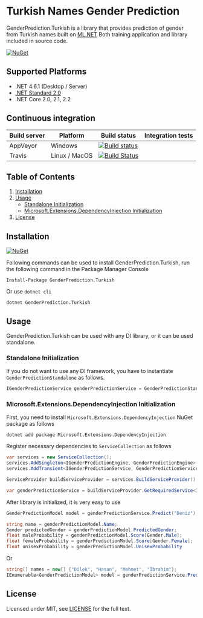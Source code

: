 # Turkish Names Gender Prediction

GenderPrediction.Turkish is a library that provides prediction of gender from Turkish names built on [ML.NET](https://github.com/dotnet/machinelearning)
Both training application and library included in source code.

[![NuGet](https://img.shields.io/nuget/v/GenderPrediction.Turkish.svg)](https://www.nuget.org/packages/GenderPrediction.Turkish)

## Supported Platforms

* .NET 4.6.1 (Desktop / Server)
* [.NET Standard 2.0](https://docs.microsoft.com/en-us/dotnet/standard/net-standard)
* .NET Core 2.0, 2.1, 2.2

## Continuous integration

| Build server                | Platform      | Build status                                                                                                                                                        | Integration tests                                                                                                                                                   |
|-----------------------------|---------------|---------------------------------------------------------------------------------------------------------------------------------------------------------------------|---------------------------------------------------------------------------------------------------------------------------------------------------------------------|
| AppVeyor                    | Windows       | [![Build status](https://ci.appveyor.com/api/projects/status/ogciqii9ek7na1oa?svg=true)](https://ci.appveyor.com/project/Blind-Striker/clash-royale-client-dotnet)            | |
| Travis                      | Linux / MacOS | [![Build Status](https://travis-ci.org/Blind-Striker/clash-royale-client-dotnet.svg?branch=master)](https://travis-ci.org/Blind-Striker/clash-royale-client-dotnet)  | |


## Table of Contents

1. [Installation](#installation)
2. [Usage](#usage)
    - [Standalone Initialization](#standalone-initialization)
    - [Microsoft.Extensions.DependencyInjection Initialization](#microsoftextensionsdependencyinjection-initialization)
3. [License](#license)

## Installation

[![NuGet](https://img.shields.io/nuget/v/GenderPrediction.Turkish.svg)](https://www.nuget.org/packages/GenderPrediction.Turkish) 

Following commands can be used to install GenderPrediction.Turkish, run the following command in the Package Manager Console

```
Install-Package GenderPrediction.Turkish
```

Or use `dotnet cli`

```
dotnet GenderPrediction.Turkish
```
## Usage

GenderPrediction.Turkish can be used with any DI library, or it can be used standalone.

### Standalone Initialization

If you do not want to use any DI framework, you have to instantiate `GenderPredictionStandalone` as follows.

```csharp
IGenderPredictionService genderPredictionService = GenderPredictionStandalone.Create();
```

### Microsoft.Extensions.DependencyInjection Initialization

First, you need to install `Microsoft.Extensions.DependencyInjection` NuGet package as follows

```
dotnet add package Microsoft.Extensions.DependencyInjection
```

Register necessary dependencies to `ServiceCollection` as follows

```csharp
var services = new ServiceCollection();
services.AddSingleton<IGenderPredictionEngine, GenderPredictionEngine>();
services.AddTransient<IGenderPredictionService, GenderPredictionService>();

ServiceProvider buildServiceProvider = services.BuildServiceProvider();

var genderPredictionService = buildServiceProvider.GetRequiredService<IGenderPredictionService>();
```

After library is initialized, it is very easy to use

```csharp
GenderPredictionModel model = genderPredictionService.Predict("Deniz");

string name = genderPredictionModel.Name;
Gender predictedGender = genderPredictionModel.PredictedGender;
float maleProbability = genderPredictionModel.Score[Gender.Male];
float femaleProbability = genderPredictionModel.Score[Gender.Female];
float unisexProbability = genderPredictionModel.UnisexProbability
```

Or

```csharp
string[] names = new[] {"Dilek", "Hasan", "Mehmet", "İbrahim"};
IEnumerable<GenderPredictionModel> model = genderPredictionService.Predict(names);
```

## License
Licensed under MIT, see [LICENSE](LICENSE) for the full text.
